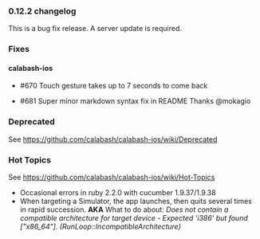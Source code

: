 ### 0.12.2 changelog

This is a bug fix release.  A server update is required.

### Fixes

#### calabash-ios

* #670 Touch gesture takes up to 7 seconds to come back

* #681 Super minor markdown syntax fix in README Thanks @mokagio


### Deprecated

See https://github.com/calabash/calabash-ios/wiki/Deprecated

### Hot Topics

See https://github.com/calabash/calabash-ios/wiki/Hot-Topics

* Occasional errors in ruby 2.2.0 with cucumber 1.9.37/1.9.38
* When targeting a Simulator, the app launches, then quits several times in rapid succession. **AKA** What to do about: *Does not contain a compatible architecture for target device - Expected 'i386' but found ["x86_64"]. (RunLoop::IncompatibleArchitecture)*

